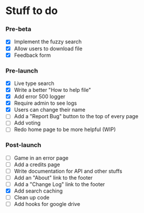 # Stuff to do

### Pre-beta

- [x] Implement the fuzzy search
- [x] Allow users to download file
- [x] Feedback form

### Pre-launch

- [x] Live type search
- [x] Write a better "How to help file"
- [x] Add error 500 logger
- [x] Require admin to see logs
- [x] Users can change their name
- [ ] Add a "Report Bug" button to the top of every page
- [ ] Add voting
- [ ] Redo home page to be more helpful (WIP)

### Post-launch

- [ ] Game in an error page
- [ ] Add a credits page
- [ ] Write documentation for API and other stuffs
- [ ] Add an "About" link to the footer
- [ ] Add a "Change Log" link to the footer
- [x] Add search caching
- [ ] Clean up code
- [ ] Add hooks for google drive
